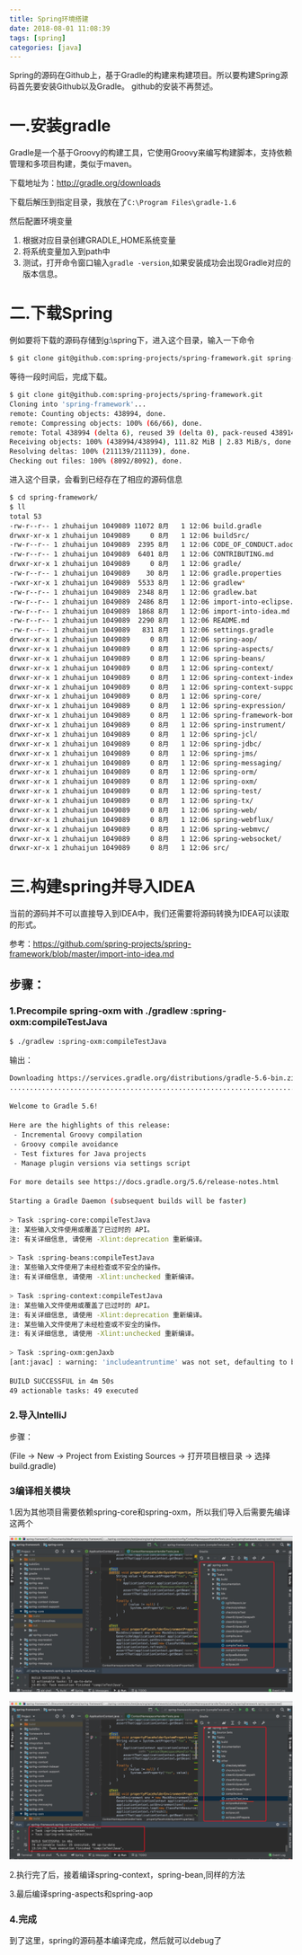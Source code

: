 ```yaml
---
title: Spring环境搭建
date: 2018-08-01 11:08:39
tags: [spring]
categories: [java]
---
```

Spring的源码在Github上，基于Gradle的构建来构建项目。所以要构建Spring源码首先要安装Github以及Gradle。
github的安装不再赘述。

# 一.安装gradle
Gradle是一个基于Groovy的构建工具，它使用Groovy来编写构建脚本，支持依赖管理和多项目构建，类似于maven。

下载地址为：http://gradle.org/downloads

下载后解压到指定目录，我放在了`C:\Program Files\gradle-1.6`

然后配置环境变量
1. 根据对应目录创建GRADLE_HOME系统变量
2. 将系统变量加入到path中
3. 测试，打开命令窗口输入`gradle -version`,如果安装成功会出现Gradle对应的版本信息。

# 二.下载Spring
例如要将下载的源码存储到g:\spring下，进入这个目录，输入一下命令
```bash
$ git clone git@github.com:spring-projects/spring-framework.git spring-framework
```
等待一段时间后，完成下载。
```bash
$ git clone git@github.com:spring-projects/spring-framework.git
Cloning into 'spring-framework'...
remote: Counting objects: 438994, done.
remote: Compressing objects: 100% (66/66), done.
remote: Total 438994 (delta 6), reused 39 (delta 0), pack-reused 438914
Receiving objects: 100% (438994/438994), 111.82 MiB | 2.83 MiB/s, done.
Resolving deltas: 100% (211139/211139), done.
Checking out files: 100% (8092/8092), done.
```
进入这个目录，会看到已经存在了相应的源码信息
```bash
$ cd spring-framework/
$ ll
total 53
-rw-r--r-- 1 zhuhaijun 1049089 11072 8月   1 12:06 build.gradle
drwxr-xr-x 1 zhuhaijun 1049089     0 8月   1 12:06 buildSrc/
-rw-r--r-- 1 zhuhaijun 1049089  2395 8月   1 12:06 CODE_OF_CONDUCT.adoc
-rw-r--r-- 1 zhuhaijun 1049089  6401 8月   1 12:06 CONTRIBUTING.md
drwxr-xr-x 1 zhuhaijun 1049089     0 8月   1 12:06 gradle/
-rw-r--r-- 1 zhuhaijun 1049089    30 8月   1 12:06 gradle.properties
-rwxr-xr-x 1 zhuhaijun 1049089  5533 8月   1 12:06 gradlew*
-rw-r--r-- 1 zhuhaijun 1049089  2348 8月   1 12:06 gradlew.bat
-rw-r--r-- 1 zhuhaijun 1049089  2486 8月   1 12:06 import-into-eclipse.md
-rw-r--r-- 1 zhuhaijun 1049089  1868 8月   1 12:06 import-into-idea.md
-rw-r--r-- 1 zhuhaijun 1049089  2290 8月   1 12:06 README.md
-rw-r--r-- 1 zhuhaijun 1049089   831 8月   1 12:06 settings.gradle
drwxr-xr-x 1 zhuhaijun 1049089     0 8月   1 12:06 spring-aop/
drwxr-xr-x 1 zhuhaijun 1049089     0 8月   1 12:06 spring-aspects/
drwxr-xr-x 1 zhuhaijun 1049089     0 8月   1 12:06 spring-beans/
drwxr-xr-x 1 zhuhaijun 1049089     0 8月   1 12:06 spring-context/
drwxr-xr-x 1 zhuhaijun 1049089     0 8月   1 12:06 spring-context-indexer/
drwxr-xr-x 1 zhuhaijun 1049089     0 8月   1 12:06 spring-context-support/
drwxr-xr-x 1 zhuhaijun 1049089     0 8月   1 12:06 spring-core/
drwxr-xr-x 1 zhuhaijun 1049089     0 8月   1 12:06 spring-expression/
drwxr-xr-x 1 zhuhaijun 1049089     0 8月   1 12:06 spring-framework-bom/
drwxr-xr-x 1 zhuhaijun 1049089     0 8月   1 12:06 spring-instrument/
drwxr-xr-x 1 zhuhaijun 1049089     0 8月   1 12:06 spring-jcl/
drwxr-xr-x 1 zhuhaijun 1049089     0 8月   1 12:06 spring-jdbc/
drwxr-xr-x 1 zhuhaijun 1049089     0 8月   1 12:06 spring-jms/
drwxr-xr-x 1 zhuhaijun 1049089     0 8月   1 12:06 spring-messaging/
drwxr-xr-x 1 zhuhaijun 1049089     0 8月   1 12:06 spring-orm/
drwxr-xr-x 1 zhuhaijun 1049089     0 8月   1 12:06 spring-oxm/
drwxr-xr-x 1 zhuhaijun 1049089     0 8月   1 12:06 spring-test/
drwxr-xr-x 1 zhuhaijun 1049089     0 8月   1 12:06 spring-tx/
drwxr-xr-x 1 zhuhaijun 1049089     0 8月   1 12:06 spring-web/
drwxr-xr-x 1 zhuhaijun 1049089     0 8月   1 12:06 spring-webflux/
drwxr-xr-x 1 zhuhaijun 1049089     0 8月   1 12:06 spring-webmvc/
drwxr-xr-x 1 zhuhaijun 1049089     0 8月   1 12:06 spring-websocket/
drwxr-xr-x 1 zhuhaijun 1049089     0 8月   1 12:06 src/
```


# 三.构建spring并导入IDEA
当前的源码并不可以直接导入到IDEA中，我们还需要将源码转换为IDEA可以读取的形式。

参考：https://github.com/spring-projects/spring-framework/blob/master/import-into-idea.md

## 步骤：

### 1.Precompile spring-oxm with ./gradlew :spring-oxm:compileTestJava

```bash
$ ./gradlew :spring-oxm:compileTestJava
```

输出：

```bash
Downloading https://services.gradle.org/distributions/gradle-5.6-bin.zip
.........................................................................................

Welcome to Gradle 5.6!

Here are the highlights of this release:
 - Incremental Groovy compilation
 - Groovy compile avoidance
 - Test fixtures for Java projects
 - Manage plugin versions via settings script

For more details see https://docs.gradle.org/5.6/release-notes.html

Starting a Gradle Daemon (subsequent builds will be faster)

> Task :spring-core:compileTestJava
注: 某些输入文件使用或覆盖了已过时的 API。
注: 有关详细信息, 请使用 -Xlint:deprecation 重新编译。

> Task :spring-beans:compileTestJava
注: 某些输入文件使用了未经检查或不安全的操作。
注: 有关详细信息, 请使用 -Xlint:unchecked 重新编译。

> Task :spring-context:compileTestJava
注: 某些输入文件使用或覆盖了已过时的 API。
注: 有关详细信息, 请使用 -Xlint:deprecation 重新编译。
注: 某些输入文件使用了未经检查或不安全的操作。
注: 有关详细信息, 请使用 -Xlint:unchecked 重新编译。

> Task :spring-oxm:genJaxb
[ant:javac] : warning: 'includeantruntime' was not set, defaulting to build.sysclasspath=last; set to false for repeatable builds

BUILD SUCCESSFUL in 4m 50s
49 actionable tasks: 49 executed
```



### 2.导入IntelliJ

步骤：

(File -> New -> Project from Existing Sources -> 打开项目根目录 -> 选择 build.gradle)

### 3编译相关模块

1.因为其他项目需要依赖spring-core和spring-oxm，所以我们导入后需要先编译这两个



![spring-core](https://raw.githubusercontent.com/zhuhj083/storehouse/master/pictures/hexo/2BF6BF68-CC3B-4F87-B6EB-B549D7023CD9.png)



![spring-oxm](https://raw.githubusercontent.com/zhuhj083/storehouse/master/pictures/hexo/F3CC7F89-FCFC-4077-B2F3-73F0EF852C58.png)

2.执行完了后，接着编译spring-context，spring-bean,同样的方法

3.最后编译spring-aspects和spring-aop

### 4.完成

到了这里，spring的源码基本编译完成，然后就可以debug了

